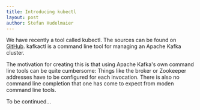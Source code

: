 ```yaml
---
title: Introducing kubectl
layout: post
author: Stefan Hudelmaier
---
```


We have recently a tool called kubectl. The sources can be found on
[GitHub](https://github.com/deviceinsight/kafkactl). kafkactl is a command
line tool for managing an Apache Kafka cluster.

The motivation for creating this is that using Apache Kafka's own command
line tools can be quite cumbersome: Things like the broker or Zookeeper addresses have
to be configured for each invocation. There is also no command line completion
that one has come to expect from moden command line tools.

To be continued...
